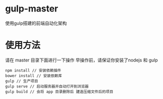 # gulp-master
使用gulp搭建的前端自动化架构

# 使用方法
请在 master 目录下面进行一下操作
早操作前，请保证你安装了nodejs 和 gulp
```操作命令
npm install // 安装依赖插件
bower install // 安装依赖库
gulp // 生产项目
gulp serve // 启动服务器并自动打开到浏览器
gulp build // 会将 app 目录删除后 建造压缩文件后的项目
```

